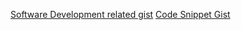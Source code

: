 [Software Development related gist](https://gist.github.com/shivambeenhere/cc9b5fe2ef8f186a6919f57e1691b4f2)
[Code Snippet Gist](https://gist.github.com/shivambeenhere/d2ac6bf0bd751f8fddbf24437bcd8df4)